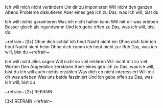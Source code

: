 Ich will mich nicht verändern
Um dir zu imponieren
Will nicht den ganzen Abend
Probleme diskutieren
Aber eines geb ich zu
Das, was ich will, bist du

Ich will nichts garantieren
Was ich nicht halten kann
Will mit dir was erleben
Besser gleich als irgendwann
Und ich gebe offen zu
Das, was ich will, bist du

~refrain~
[2x]
Ohne dich schlaf ich heut Nacht nicht ein
Ohne dich fahr ich heut Nacht nicht heim
Ohne dich komm ich heut nicht zur Ruh
Das, was ich will, bist du
~/refrain~

Ich will nicht alles sagen
Will nicht so viel erklären
Will nicht mit so viel Worten
Den Augenblick zerstören
Aber eines geb ich zu
Das, was ich will, bist du 
Ich will auch nichts erzählen
Was dich eh nicht interessiert
Will mit dir was erleben
Was uns beide fasziniert
Und ich gebe offen zu
Das, was ich will, bist du

~refrain~
[2x] REFRAIN

[3x] REFRAIN
~refrain~